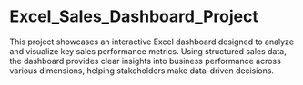 # Excel_Sales_Dashboard_Project
This project showcases an interactive Excel dashboard designed to analyze and visualize key sales performance metrics. Using structured sales data, the dashboard provides clear insights into business performance across various dimensions, helping stakeholders make data-driven decisions.
